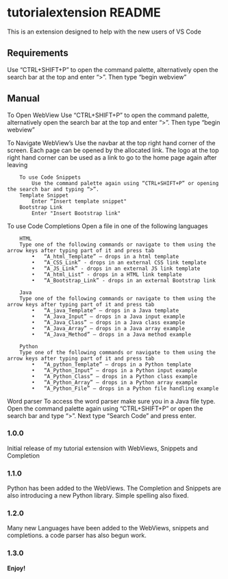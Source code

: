 # tutorialextension README

This is an extension designed to help with the new users of VS Code

## Requirements

Use “CTRL+SHIFT+P” to open the command palette, alternatively open the search bar at the top and enter “>”. Then type “begin webview”

## Manual

To Open WebView
    Use “CTRL+SHIFT+P” to open the command palette, alternatively open the search bar at the top and enter “>”. Then type “begin webview”

To Navigate WebView’s
    Use the navbar at the top right hand corner of the screen. Each page can be opened by the allocated link. The logo at the top right hand corner can be used as a link to go to the home page again after leaving

        To use Code Snippets
            Use the command palette again using “CTRL+SHIFT+P” or opening the search bar and typing “>”. 
        Template Snippet
            Enter “Insert template snippet"
        Bootstrap Link
            Enter "Insert Bootstrap link"

To use Code Completions
    Open a file in one of the following languages

        HTML
        Type one of the following commands or navigate to them using the arrow keys after typing part of it and press tab
            •	“A_html_Template” – drops in a html template
            •	“A_CSS_Link” - drops in an external CSS link template
            •	“A_JS_Link” - drops in an external JS link template
            •	“A_html_List” - drops in a HTML link template
            •	“A_Bootstrap_Link” - drops in an external Bootstrap link

        Java
        Type one of the following commands or navigate to them using the arrow keys after typing part of it and press tab
            •	“A_java_Template” – drops in a Java template
            •	“A_Java_Input” – drops in a Java input example
            •	“A_Java_Class” – drops in a Java class example
            •	“A_Java_Array” – drops in a Java array example
            •	“A_Java_Method” – drops in a Java method example

        Python
        Type one of the following commands or navigate to them using the arrow keys after typing part of it and press tab
            •	“A_python_Template” – drops in a Python template
            •	“A_Python_Input” – drops in a Python input example
            •	“A_Python_Class” – drops in a Python class example
            •	“A_Python_Array” – drops in a Python array example
            •	“A_Python_File” – drops in a Python file handling example

Word parser
    To access the word parser make sure you in a Java file type. Open the command palette again using “CTRL+SHIFT+P” or open the search bar and type “>”.
    Next type “Search Code” and press enter.


### 1.0.0

Initial release of my tutorial extension with WebViews, Snippets and Completion

### 1.1.0

Python has been added to the WebViews. The Completion and Snippets are also introducing a new Python library. Simple spelling also fixed.

### 1.2.0

Many new Languages have been added to the WebViews, snippets and completions. a code parser has also begun work.

### 1.3.0



**Enjoy!**
